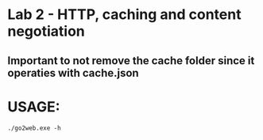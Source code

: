 # Lab 2 - HTTP, caching and content negotiation 

## Important to not remove the cache folder since it operaties with cache.json 


# USAGE: 

```
./go2web.exe -h 
```